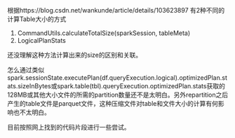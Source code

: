 根据https://blog.csdn.net/wankunde/article/details/103623897
有2种不同的计算Table大小的方式
1. CommandUtils.calculateTotalSize(sparkSession, tableMeta)
2. LogicalPlanStats

还没理解这种方法计算出来的size的区别和关联。

怎么通过类似spark.sessionState.executePlan(df.queryExecution.logical).optimizedPlan.stats.sizeInBytes或spark.table(tbl).queryExecution.optimizedPlan.stats获取的128MB或其他大小文件的所需的partition数量还不是太明白。另外repartition之后产生的table文件是parquet文件，这种压缩文件对table和文件大小的计算有何影响也不太明白。

目前按照网上找到的代码片段进行一些尝试。